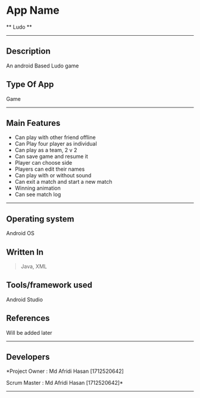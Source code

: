 # App Name
 ** Ludo **

---
## Description
  An android Based Ludo game

## Type Of App
  Game
 
---
## Main Features
-  Can play with other friend offline
-  Can Play four player as individual
-  Can play as a team, 2 v 2
-  Can save game and resume it
-  Player can choose side
-  Players can edit their names
-  Can play with or without sound
-  Can exit a match and start a new match
-  Winning animation
-  Can see match log
---  

## Operating system
 Android OS

## Written In
> Java, XML

## Tools/framework used
Android Studio

## References
Will be added later

***
## Developers

 *Project Owner  :   Md Afridi Hasan [1712520642]

 Scrum Master   :   Md Afridi Hasan [1712520642]*

***